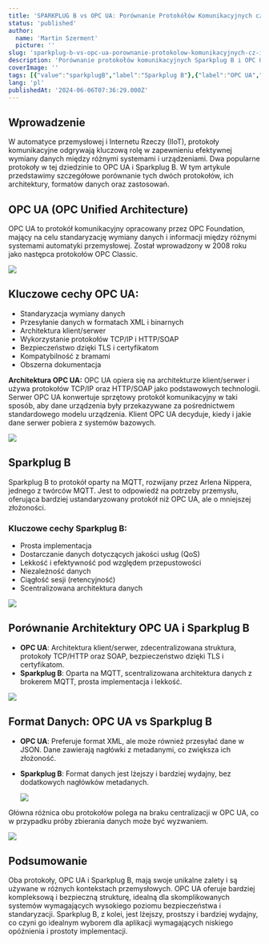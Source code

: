```yaml
---
title: 'SPARKPLUG B vs OPC UA: Porównanie Protokółów Komunikacyjnych cz II'
status: 'published'
author:
  name: 'Martin Szerment'
  picture: ''
slug: 'sparkplug-b-vs-opc-ua-porownanie-protokolow-komunikacyjnych-cz-ii'
description: 'Porównanie protokołów komunikacyjnych Sparkplug B i OPC UA w kontekście przemysłowego Internetu Rzeczy (IIoT). Dowiedz się o ich architekturze, formatach danych, bezpieczeństwie oraz zastosowaniach. Odkryj, który protokół lepiej spełni wymagania Twojego projektu automatyki przemysłowej.'
coverImage: ''
tags: [{"value":"sparkplugB","label":"Sparkplug B"},{"label":"OPC UA","value":"opcUa"},{"value":"mqtt","label":"MQTT"},{"value":"protokółKomunikacyjny","label":"Protokół komunikacyjny"},{"value":"iIoT","label":"IIoT"},{"label":"Automatyka przemysłowa","value":"automatykaPrzemysłowa"},{"label":"Architektura klient/serwer","value":"architekturaKlient/serwer"},{"label":"Bezpieczeństwo danych","value":"bezpieczeństwoDanych"},{"label":"Standaryzacja danych","value":"standaryzacjaDanych"}]
lang: 'pl'
publishedAt: '2024-06-06T07:36:29.000Z'
---
```


## **Wprowadzenie**

W automatyce przemysłowej i Internetu Rzeczy (IIoT), protokoły komunikacyjne odgrywają kluczową rolę w zapewnieniu efektywnej wymiany danych między różnymi systemami i urządzeniami. Dwa popularne protokoły w tej dziedzinie to OPC UA i Sparkplug B. W tym artykule przedstawimy szczegółowe porównanie tych dwóch protokołów, ich architektury, formatów danych oraz zastosowań.

## **OPC UA (OPC Unified Architecture)**

OPC UA to protokół komunikacyjny opracowany przez OPC Foundation, mający na celu standaryzację wymiany danych i informacji między różnymi systemami automatyki przemysłowej. Został wprowadzony w 2008 roku jako następca protokołów OPC Classic.

[![](/images/image-q4nt-c5Nj.png)](https://github.com/Omnimes/omnimes-website/blob/5694d60b486ceb045eb3fe6c290eaf0e65c7f0bd/images/image-Q4NT.png)

## **Kluczowe cechy OPC UA:**

- Standaryzacja wymiany danych
- Przesyłanie danych w formatach XML i binarnych
- Architektura klient/serwer
- Wykorzystanie protokołów TCP/IP i HTTP/SOAP
- Bezpieczeństwo dzięki TLS i certyfikatom
- Kompatybilność z bramami
- Obszerna dokumentacja

**Architektura OPC UA:** OPC UA opiera się na architekturze klient/serwer i używa protokołów TCP/IP oraz HTTP/SOAP jako podstawowych technologii. Serwer OPC UA konwertuje sprzętowy protokół komunikacyjny w taki sposób, aby dane urządzenia były przekazywane za pośrednictwem standardowego modelu urządzenia. Klient OPC UA decyduje, kiedy i jakie dane serwer pobiera z systemów bazowych.

[![](/images/image-k1mz-EwOT.png)](https://github.com/Omnimes/omnimes-website/blob/5694d60b486ceb045eb3fe6c290eaf0e65c7f0bd/images/image-k1Mz.png)

## **Sparkplug B**

Sparkplug B to protokół oparty na MQTT, rozwijany przez Arlena Nippera, jednego z twórców MQTT. Jest to odpowiedź na potrzeby przemysłu, oferująca bardziej ustandaryzowany protokół niż OPC UA, ale o mniejszej złożoności.

### **Kluczowe cechy Sparkplug B:**

- Prosta implementacja
- Dostarczanie danych dotyczących jakości usług (QoS)
- Lekkość i efektywność pod względem przepustowości
- Niezależność danych
- Ciągłość sesji (retencyjność)
- Scentralizowana architektura danych

[![](/images/image-y5mt-IzMD.png)](https://github.com/Omnimes/omnimes-website/blob/5694d60b486ceb045eb3fe6c290eaf0e65c7f0bd/images/image-Y5MT.png)

## **Porównanie Architektury OPC UA i Sparkplug B**

- **OPC UA**: Architektura klient/serwer, zdecentralizowana struktura, protokoły TCP/HTTP oraz SOAP, bezpieczeństwo dzięki TLS i certyfikatom.
- **Sparkplug B**: Oparta na MQTT, scentralizowana architektura danych z brokerem MQTT, prosta implementacja i lekkość.

[![](/images/image-c2mj-k0NT.png)](https://github.com/Omnimes/omnimes-website/blob/5694d60b486ceb045eb3fe6c290eaf0e65c7f0bd/images/image-c2Mj.png)

## **Format Danych: OPC UA vs Sparkplug B**

- **OPC UA**: Preferuje format XML, ale może również przesyłać dane w JSON. Dane zawierają nagłówki z metadanymi, co zwiększa ich złożoność.
- **Sparkplug B**: Format danych jest lżejszy i bardziej wydajny, bez dodatkowych nagłówków metadanych.

  [![](/images/image-cynz-UzOD.png)](https://github.com/Omnimes/omnimes-website/blob/5694d60b486ceb045eb3fe6c290eaf0e65c7f0bd/images/image-cyNz.png)

Główna różnica obu protokołów polega na braku centralizacji w OPC UA, co w przypadku próby zbierania danych może być wyzwaniem.

[![](/images/image-q3ot-U4MD.png)](https://github.com/Omnimes/omnimes-website/blob/5694d60b486ceb045eb3fe6c290eaf0e65c7f0bd/images/image-Q3OT.png)

## **Podsumowanie**

Oba protokoły, OPC UA i Sparkplug B, mają swoje unikalne zalety i są używane w różnych kontekstach przemysłowych. OPC UA oferuje bardziej kompleksową i bezpieczną strukturę, idealną dla skomplikowanych systemów wymagających wysokiego poziomu bezpieczeństwa i standaryzacji. Sparkplug B, z kolei, jest lżejszy, prostszy i bardziej wydajny, co czyni go idealnym wyborem dla aplikacji wymagających niskiego opóźnienia i prostoty implementacji.